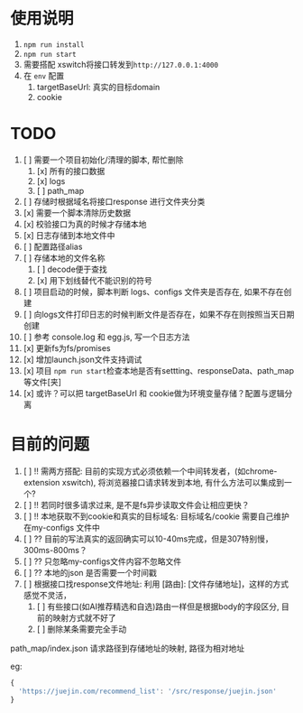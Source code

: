 # 使用说明

1. `npm run install`
2. `npm run start`
3. 需要搭配 xswitch将接口转发到`http://127.0.0.1:4000`
4. 在 `env` 配置
   1. targetBaseUrl: 真实的目标domain
   2. cookie



# TODO

1. [ ] 需要一个项目初始化/清理的脚本, 帮忙删除
   1. [x] 所有的接口数据
   2. [x] logs
   3. [ ] path_map
2. [ ] 存储时根据域名将接口response 进行文件夹分类
3. [x] 需要一个脚本清除历史数据
4. [x] 校验接口为真的时候才存储本地
5. [x] 日志存储到本地文件中
6. [ ] 配置路径alias
7. [ ] 存储本地的文件名称
   1. [ ] decode便于查找
   2. [x] 用下划线替代不能识别的符号
8. [ ] 项目启动的时候，脚本判断 logs、configs 文件夹是否存在, 如果不存在创建
9.  [ ] 向logs文件打印日志的时候判断文件是否存在，如果不存在则按照当天日期创建
10. [ ] 参考 console.log 和 egg.js, 写一个日志方法
11. [x] 更新fs为fs/promises
12. [x] 增加launch.json文件支持调试
13. [x] 项目 `npm run start`检查本地是否有settting、responseData、path_map 等文件[夹]
14. [x] 或许？可以把 targetBaseUrl 和 cookie做为环境变量存储？配置与逻辑分离


# 目前的问题

1. [ ] !! 需两方搭配: 目前的实现方式必须依赖一个中间转发者，(如chrome-extension xswitch), 将浏览器接口请求转发到本地, 有什么方法可以集成到一个?
2. [ ] !! 若同时很多请求过来, 是不是fs异步读取文件会让相应更快？
3. [ ] !! 本地获取不到cookie和真实的目标域名: 目标域名/cookie 需要自己维护在my-configs 文件中
4. [ ] ?? 目前的写法真实的返回确实可以10-40ms完成，但是307特别慢，300ms-800ms？
5. [ ] ?? 只忽略my-configs文件内容不忽略文件
6. [ ] ?? 本地的json 是否需要一个时间戳
7. [ ] 根据接口找response文件地址: 利用 [路由]: [文件存储地址]，这样的方式感觉不灵活，
   1. [ ] 有些接口(如AI推荐精选和自选)路由一样但是根据body的字段区分, 目前的映射方式就不好了
   2. [ ] 删除某条需要完全手动





path_map/index.json
请求路径到存储地址的映射, 路径为相对地址

eg:

```jsx
{
  'https://juejin.com/recommend_list': '/src/response/juejin.json'
}
```